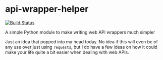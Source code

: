 api-wrapper-helper
==================

[![Build Status](https://travis-ci.org/naiyt/api-wrapper-helper.svg)](https://travis-ci.org/naiyt/api-wrapper-helper)

A simple Python module to make writing web API wrappers much simpler

Just an idea that popped into my head today. No idea if this will even be of any use over just using `requests`, but I do have a few ideas on how it could make your life quite a bit easier when dealing with web APIs.